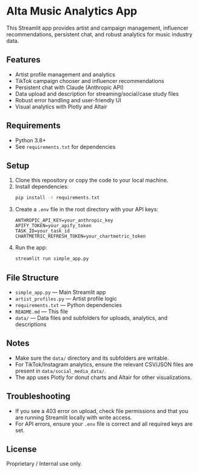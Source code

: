 # Alta Music Analytics App

This Streamlit app provides artist and campaign management, influencer recommendations, persistent chat, and robust analytics for music industry data.

## Features
- Artist profile management and analytics
- TikTok campaign chooser and influencer recommendations
- Persistent chat with Claude (Anthropic API)
- Data upload and description for streaming/social/case study files
- Robust error handling and user-friendly UI
- Visual analytics with Plotly and Altair

## Requirements
- Python 3.8+
- See `requirements.txt` for dependencies

## Setup
1. Clone this repository or copy the code to your local machine.
2. Install dependencies:
   ```sh
   pip install -r requirements.txt
   ```
3. Create a `.env` file in the root directory with your API keys:
   ```env
   ANTHROPIC_API_KEY=your_anthropic_key
   APIFY_TOKEN=your_apify_token
   TASK_ID=your_task_id
   CHARTMETRIC_REFRESH_TOKEN=your_chartmetric_token
   ```
4. Run the app:
   ```sh
   streamlit run simple_app.py
   ```

## File Structure
- `simple_app.py` — Main Streamlit app
- `artist_profiles.py` — Artist profile logic
- `requirements.txt` — Python dependencies
- `README.md` — This file
- `data/` — Data files and subfolders for uploads, analytics, and descriptions

## Notes
- Make sure the `data/` directory and its subfolders are writable.
- For TikTok/Instagram analytics, ensure the relevant CSV/JSON files are present in `data/social_media_data/`.
- The app uses Plotly for donut charts and Altair for other visualizations.

## Troubleshooting
- If you see a 403 error on upload, check file permissions and that you are running Streamlit locally with write access.
- For API errors, ensure your `.env` file is correct and all required keys are set.

## License
Proprietary / Internal use only.
